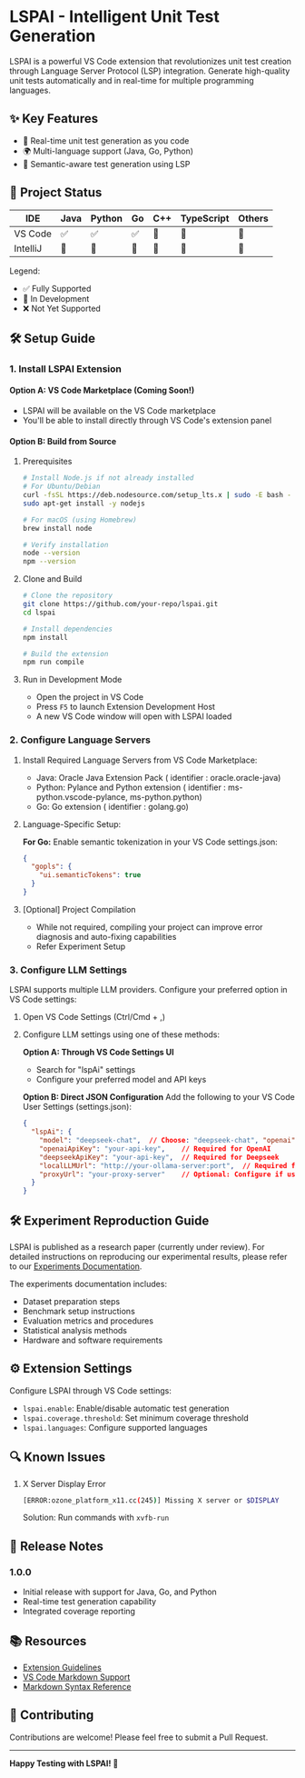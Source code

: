 # LSPAI - Intelligent Unit Test Generation

LSPAI is a powerful VS Code extension that revolutionizes unit test creation through Language Server Protocol (LSP) integration. Generate high-quality unit tests automatically and in real-time for multiple programming languages.

## ✨ Key Features

- 🚀 Real-time unit test generation as you code
- 🌍 Multi-language support (Java, Go, Python)
- 🎯 Semantic-aware test generation using LSP

## 🎯 Project Status

| IDE      | Java | Python | Go  | C++ | TypeScript | Others |
|----------|------|--------|-----|-----|------------|--------|
| VS Code  | ✅   | ✅     | ✅  | 🚧  | 🚧         | 🚧     |
| IntelliJ | 🚧   | 🚧     | 🚧  | 🚧  | 🚧         | 🚧     |

Legend:
- ✅ Fully Supported
- 🚧 In Development
- ❌ Not Yet Supported

## 🛠️ Setup Guide

### 1. Install LSPAI Extension

#### Option A: VS Code Marketplace (Coming Soon!)
- LSPAI will be available on the VS Code marketplace
- You'll be able to install directly through VS Code's extension panel

#### Option B: Build from Source
1. Prerequisites
   ```bash
   # Install Node.js if not already installed
   # For Ubuntu/Debian
   curl -fsSL https://deb.nodesource.com/setup_lts.x | sudo -E bash -
   sudo apt-get install -y nodejs

   # For macOS (using Homebrew)
   brew install node

   # Verify installation
   node --version
   npm --version
   ```

2. Clone and Build
   ```bash
   # Clone the repository
   git clone https://github.com/your-repo/lspai.git
   cd lspai

   # Install dependencies
   npm install

   # Build the extension
   npm run compile
   ```

3. Run in Development Mode
   - Open the project in VS Code
   - Press `F5` to launch Extension Development Host
   - A new VS Code window will open with LSPAI loaded

### 2. Configure Language Servers

1. Install Required Language Servers from VS Code Marketplace:
   - Java: Oracle Java Extension Pack ( identifier : oracle.oracle-java)
   - Python: Pylance and Python extension ( identifier : ms-python.vscode-pylance, ms-python.python)
   - Go: Go extension ( identifier : golang.go)

2. Language-Specific Setup:
   
   **For Go:**
   Enable semantic tokenization in your VS Code settings.json:
   ```json
   {
     "gopls": {
       "ui.semanticTokens": true
     }
   }
   ```

3. [Optional] Project Compilation
   - While not required, compiling your project can improve error diagnosis and auto-fixing capabilities
   - Refer Experiment Setup

### 3. Configure LLM Settings

LSPAI supports multiple LLM providers. Configure your preferred option in VS Code settings:

1. Open VS Code Settings (Ctrl/Cmd + ,)
2. Configure LLM settings using one of these methods:

   **Option A: Through VS Code Settings UI**
   - Search for "lspAi" settings
   - Configure your preferred model and API keys

   **Option B: Direct JSON Configuration**
   Add the following to your VS Code User Settings (settings.json):
   ```json
   {
     "lspAi": {
       "model": "deepseek-chat",  // Choose: "deepseek-chat", "openai", or "ollama"
       "openaiApiKey": "your-api-key",    // Required for OpenAI
       "deepseekApiKey": "your-api-key",  // Required for Deepseek
       "localLLMUrl": "http://your-ollama-server:port",  // Required for Ollama
       "proxyUrl": "your-proxy-server"    // Optional: Configure if using a proxy
     }
   }
   ```

## 🛠️ Experiment Reproduction Guide
LSPAI is published as a research paper (currently under review). For detailed instructions on reproducing our experimental results, please refer to our [Experiments Documentation](./doc/ExperimentReproduction.md).

The experiments documentation includes:
- Dataset preparation steps
- Benchmark setup instructions
- Evaluation metrics and procedures
- Statistical analysis methods
- Hardware and software requirements

## ⚙️ Extension Settings

Configure LSPAI through VS Code settings:

* `lspai.enable`: Enable/disable automatic test generation
* `lspai.coverage.threshold`: Set minimum coverage threshold
* `lspai.languages`: Configure supported languages

## 🔍 Known Issues

1. X Server Display Error
   ```bash
   [ERROR:ozone_platform_x11.cc(245)] Missing X server or $DISPLAY
   ```
   Solution: Run commands with `xvfb-run`

## 📝 Release Notes

### 1.0.0
- Initial release with support for Java, Go, and Python
- Real-time test generation capability
- Integrated coverage reporting

## 📚 Resources

- [Extension Guidelines](https://code.visualstudio.com/api/references/extension-guidelines)
- [VS Code Markdown Support](http://code.visualstudio.com/docs/languages/markdown)
- [Markdown Syntax Reference](https://help.github.com/articles/markdown-basics/)

## 🤝 Contributing

Contributions are welcome! Please feel free to submit a Pull Request.

---

**Happy Testing with LSPAI! 🎉**
